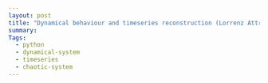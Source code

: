 ```yaml
---
layout: post
title: "Dynamical behaviour and timeseries reconstruction (Lorrenz Attractor)"
summary: 
Tags: 
  - python
  - dynamical-system
  - timeseries
  - chaotic-system
---
```

